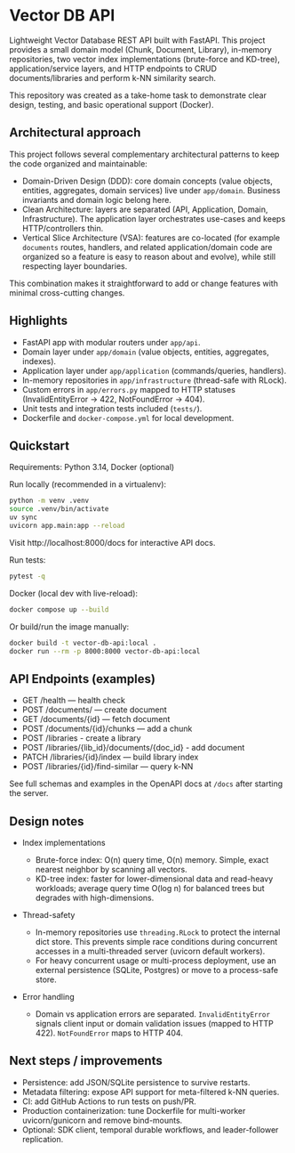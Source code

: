 # Vector DB API

Lightweight Vector Database REST API built with FastAPI. This project provides a small domain model (Chunk, Document, Library), in-memory repositories, two vector index implementations (brute-force and KD-tree), application/service layers, and HTTP endpoints to CRUD documents/libraries and perform k-NN similarity search.

This repository was created as a take-home task to demonstrate clear design, testing, and basic operational support (Docker).

## Architectural approach

This project follows several complementary architectural patterns to keep the code organized and maintainable:

- Domain-Driven Design (DDD): core domain concepts (value objects, entities, aggregates, domain services) live under `app/domain`. Business invariants and domain logic belong here.
- Clean Architecture: layers are separated (API, Application, Domain, Infrastructure). The application layer orchestrates use-cases and keeps HTTP/controllers thin.
- Vertical Slice Architecture (VSA): features are co-located (for example `documents` routes, handlers, and related application/domain code are organized so a feature is easy to reason about and evolve), while still respecting layer boundaries.

This combination makes it straightforward to add or change features with minimal cross-cutting changes.

## Highlights

- FastAPI app with modular routers under `app/api`.
- Domain layer under `app/domain` (value objects, entities, aggregates, indexes).
- Application layer under `app/application` (commands/queries, handlers).
- In-memory repositories in `app/infrastructure` (thread-safe with RLock).
- Custom errors in `app/errors.py` mapped to HTTP statuses (InvalidEntityError -> 422, NotFoundError -> 404).
- Unit tests and integration tests included (`tests/`).
- Dockerfile and `docker-compose.yml` for local development.

## Quickstart

Requirements: Python 3.14, Docker (optional)

Run locally (recommended in a virtualenv):

```bash
python -m venv .venv
source .venv/bin/activate
uv sync
uvicorn app.main:app --reload
```

Visit http://localhost:8000/docs for interactive API docs.

Run tests:

```bash
pytest -q
```

Docker (local dev with live-reload):

```bash
docker compose up --build
```

Or build/run the image manually:

```bash
docker build -t vector-db-api:local .
docker run --rm -p 8000:8000 vector-db-api:local
```

## API Endpoints (examples)

- GET /health — health check
- POST /documents/ — create document
- GET /documents/{id} — fetch document
- POST /documents/{id}/chunks — add a chunk
- POST /libraries - create a library
- POST /libraries/{lib_id}/documents/{doc_id} - add document
- PATCH /libraries/{id}/index — build library index
- POST /libraries/{id}/find-similar — query k-NN

See full schemas and examples in the OpenAPI docs at `/docs` after starting the server.

## Design notes

- Index implementations

  - Brute-force index: O(n) query time, O(n) memory. Simple, exact nearest neighbor by scanning all vectors.
  - KD-tree index: faster for lower-dimensional data and read-heavy workloads; average query time O(log n) for balanced trees but degrades with high-dimensions.

- Thread-safety

  - In-memory repositories use `threading.RLock` to protect the internal dict store. This prevents simple race conditions during concurrent accesses in a multi-threaded server (uvicorn default workers).
  - For heavy concurrent usage or multi-process deployment, use an external persistence (SQLite, Postgres) or move to a process-safe store.

- Error handling
  - Domain vs application errors are separated. `InvalidEntityError` signals client input or domain validation issues (mapped to HTTP 422). `NotFoundError` maps to HTTP 404.

## Next steps / improvements

- Persistence: add JSON/SQLite persistence to survive restarts.
- Metadata filtering: expose API support for meta-filtered k-NN queries.
- CI: add GitHub Actions to run tests on push/PR.
- Production containerization: tune Dockerfile for multi-worker uvicorn/gunicorn and remove bind-mounts.
- Optional: SDK client, temporal durable workflows, and leader-follower replication.
